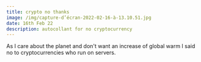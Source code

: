 ```yaml
---
title: crypto no thanks
image: /img/capture-d’écran-2022-02-16-à-13.10.51.jpg
date: 16th Feb 22
description: autocollant for no cryptocurrency
---
```

As I care about the planet and don't want an increase of global warm I said no to cryptocurrencies who run on servers.